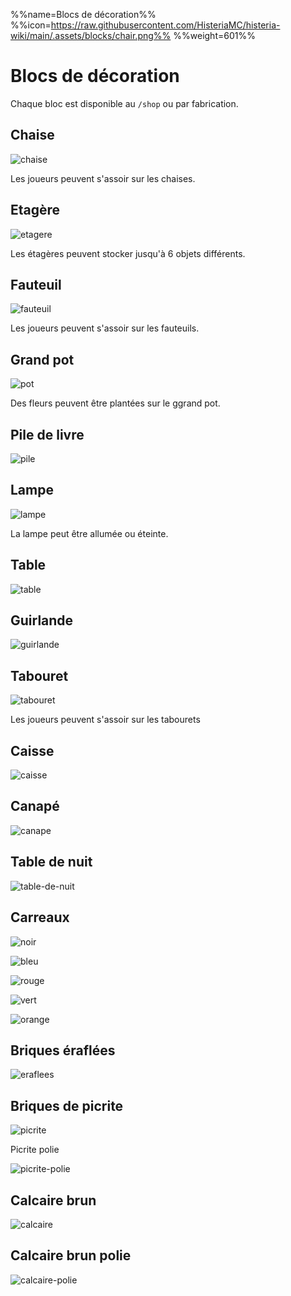 %%name=Blocs de décoration%%
%%icon=https://raw.githubusercontent.com/HisteriaMC/histeria-wiki/main/.assets/blocks/chair.png%%
%%weight=601%%

# Blocs de décoration

Chaque bloc est disponible au `/shop` ou par fabrication.

## Chaise

![chaise](https://raw.githubusercontent.com/HisteriaMC/histeria-wiki/main/.assets/blocks/chair.png)

Les joueurs peuvent s'assoir sur les chaises.

## Etagère

![etagere](https://raw.githubusercontent.com/HisteriaMC/histeria-wiki/main/.assets/blocks/shelf.webp)

Les étagères peuvent stocker jusqu'à 6 objets différents.

## Fauteuil

![fauteuil](https://raw.githubusercontent.com/HisteriaMC/histeria-wiki/main/.assets/blocks/armchair.png)

Les joueurs peuvent s'assoir sur les fauteuils.

## Grand pot

![pot](https://raw.githubusercontent.com/HisteriaMC/histeria-wiki/main/.assets/blocks/big-pot.png)

Des fleurs peuvent être plantées sur le ggrand pot.

## Pile de livre

![pile](https://raw.githubusercontent.com/HisteriaMC/histeria-wiki/main/.assets/blocks/book-pile.png)

## Lampe

![lampe](https://raw.githubusercontent.com/HisteriaMC/histeria-wiki/main/.assets/blocks/lamp.webp)

La lampe peut être allumée ou éteinte.

## Table

![table](https://raw.githubusercontent.com/HisteriaMC/histeria-wiki/main/.assets/blocks/table.png)

## Guirlande

![guirlande](https://raw.githubusercontent.com/HisteriaMC/histeria-wiki/main/.assets/blocks/tinsel.webp)

## Tabouret

![tabouret](https://raw.githubusercontent.com/HisteriaMC/histeria-wiki/main/.assets/blocks/stools.png)

Les joueurs peuvent s'assoir sur les tabourets

## Caisse 

![caisse](https://raw.githubusercontent.com/HisteriaMC/histeria-wiki/main/.assets/blocks/crate.png)

## Canapé

![canape](https://raw.githubusercontent.com/HisteriaMC/histeria-wiki/main/.assets/blocks/couch.png)

## Table de nuit

![table-de-nuit](https://raw.githubusercontent.com/HisteriaMC/histeria-wiki/main/.assets/blocks/beside-cabinet.png)

## Carreaux

![noir](https://raw.githubusercontent.com/HisteriaMC/histeria-wiki/main/.assets/blocks/black-tile.png)

![bleu](https://raw.githubusercontent.com/HisteriaMC/histeria-wiki/main/.assets/blocks/blue-tile.png)

![rouge](https://raw.githubusercontent.com/HisteriaMC/histeria-wiki/main/.assets/blocks/red-tile.png)

![vert](https://raw.githubusercontent.com/HisteriaMC/histeria-wiki/main/.assets/blocks/green-tile.png)

![orange](https://raw.githubusercontent.com/HisteriaMC/histeria-wiki/main/.assets/blocks/orange-tile.png)

## Briques éraflées

![eraflees](https://raw.githubusercontent.com/HisteriaMC/histeria-wiki/main/.assets/blocks/scoffed-bricks.png)

## Briques de picrite

![picrite](https://raw.githubusercontent.com/HisteriaMC/histeria-wiki/main/.assets/blocks/picrite-bricks.png)

Picrite polie

![picrite-polie](https://raw.githubusercontent.com/HisteriaMC/histeria-wiki/main/.assets/blocks/polished-picrite.png)

## Calcaire brun

![calcaire](https://raw.githubusercontent.com/HisteriaMC/histeria-wiki/main/.assets/blocks/gutter.png)

## Calcaire brun polie

![calcaire-polie](https://raw.githubusercontent.com/HisteriaMC/histeria-wiki/main/.assets/blocks/polished-gutter.png)
